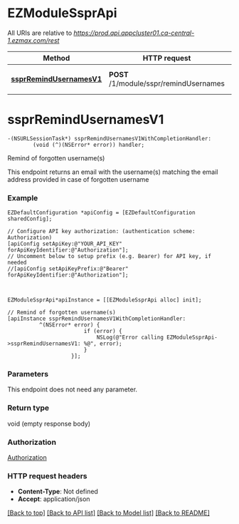 # EZModuleSsprApi

All URIs are relative to *https://prod.api.appcluster01.ca-central-1.ezmax.com/rest*

Method | HTTP request | Description
------------- | ------------- | -------------
[**ssprRemindUsernamesV1**](EZModuleSsprApi.md#ssprremindusernamesv1) | **POST** /1/module/sspr/remindUsernames | Remind of forgotten username(s)


# **ssprRemindUsernamesV1**
```objc
-(NSURLSessionTask*) ssprRemindUsernamesV1WithCompletionHandler: 
        (void (^)(NSError* error)) handler;
```

Remind of forgotten username(s)

This endpoint returns an email with the username(s) matching the email address provided in case of forgotten username

### Example 
```objc
EZDefaultConfiguration *apiConfig = [EZDefaultConfiguration sharedConfig];

// Configure API key authorization: (authentication scheme: Authorization)
[apiConfig setApiKey:@"YOUR_API_KEY" forApiKeyIdentifier:@"Authorization"];
// Uncomment below to setup prefix (e.g. Bearer) for API key, if needed
//[apiConfig setApiKeyPrefix:@"Bearer" forApiKeyIdentifier:@"Authorization"];



EZModuleSsprApi*apiInstance = [[EZModuleSsprApi alloc] init];

// Remind of forgotten username(s)
[apiInstance ssprRemindUsernamesV1WithCompletionHandler: 
          ^(NSError* error) {
                        if (error) {
                            NSLog(@"Error calling EZModuleSsprApi->ssprRemindUsernamesV1: %@", error);
                        }
                    }];
```

### Parameters
This endpoint does not need any parameter.

### Return type

void (empty response body)

### Authorization

[Authorization](../README.md#Authorization)

### HTTP request headers

 - **Content-Type**: Not defined
 - **Accept**: application/json

[[Back to top]](#) [[Back to API list]](../README.md#documentation-for-api-endpoints) [[Back to Model list]](../README.md#documentation-for-models) [[Back to README]](../README.md)


